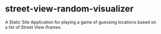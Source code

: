 # street-view-random-visualizer
A Static Site Application for playing a game of guessing locations based on a list of Street View iframes.
